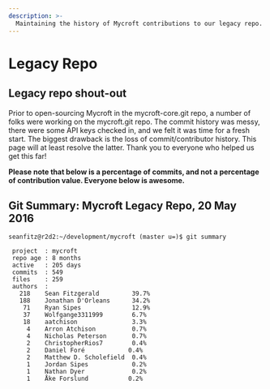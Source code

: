 ```yaml
---
description: >-
  Maintaining the history of Mycroft contributions to our legacy repo.
---
```


# Legacy Repo

## Legacy repo shout-out

Prior to open-sourcing Mycroft in the mycroft-core.git repo, a number of folks were working on the mycroft.git repo. The commit history was messy, there were some API keys checked in, and we felt it was time for a fresh start. The biggest drawback is the loss of commit/contributor history. This page will at least resolve the latter. Thank you to everyone who helped us get this far!

**Please note that below is a percentage of commits, and not a percentage of contribution value. Everyone below is awesome.**

## Git Summary: Mycroft Legacy Repo, 20 May 2016

```text
seanfitz@r2d2:~/development/mycroft (master u=)$ git summary

 project  : mycroft
 repo age : 8 months
 active   : 205 days
 commits  : 549
 files    : 259
 authors  :
   218    Sean Fitzgerald         39.7%
   188    Jonathan D'Orleans      34.2%
    71    Ryan Sipes              12.9%
    37    Wolfgange3311999        6.7%
    18    aatchison               3.3%
     4    Arron Atchison          0.7%
     4    Nicholas Peterson       0.7%
     2    ChristopherRios7        0.4%
     2    Daniel Foré            0.4%
     2    Matthew D. Scholefield  0.4%
     1    Jordan Sipes            0.2%
     1    Nathan Dyer             0.2%
     1    Åke Forslund           0.2%
```
